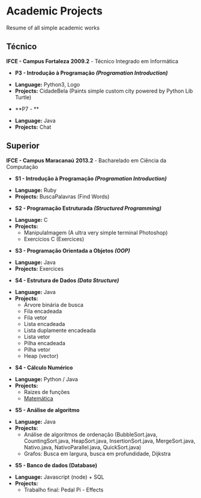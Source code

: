 ﻿# Academic Projects

Resume of all simple academic works

## Técnico

**IFCE - Campus Fortaleza**
**2009.2** - Técnico Integrado em Informática

* **P3 - Introdução à Programação _(Programation Introduction)_**
 - **Language:** Python3, Logo
 - **Projects:** CidadeBela (Paints simple custom city powered by Python Lib Turtle)
* **P7 - **
 - **Language:** Java
 - **Projects:** Chat


## Superior

**IFCE - Campus Maracanaú**
**2013.2** - Bacharelado em Ciência da Computação

* **S1 - Introdução à Programação _(Programation Introduction)_**
 - **Language:** Ruby
 - **Projects:** BuscaPalavras (Find Words)
* **S2 - Programação Estruturada _(Structured Programming)_**
 - **Language:** C
 - **Projects:**
   * ManipulaImagem (A ultra very simple terminal Photoshop)
   * Exercícios C (Exercices)
* **S3 - Programação Orientada a Objetos _(OOP)_**
 - **Language:** Java
 - **Projects:** Exercices
* **S4 - Estrutura de Dados _(Data Structure)_**
 - **Language:** Java
 - **Projects:**
   * Árvore binária de busca
   * Fila encadeada
   * Fila vetor
   * Lista encadeada
   * Lista duplamente encadeada
   * Lista vetor
   * Pilha encadeada
   * Pilha vetor
   * Heap (vector)
* **S4 - Cálculo Numérico**
 - **Language:** Python / Java
 - **Projects:**
   * Raizes de funções
   * [Matemática](https://github.com/SrMouraSilva/Matematica)
* **S5 - Análise de algoritmo**
 - **Language:** Java
 - **Projects:**
   * Análise de algoritmos de ordenação (BubbleSort.java, CountingSort.java, HeapSort.java, InsertionSort.java, MergeSort.java, Nativo.java, NativoParallel.java, QuickSort.java)
   * Grafos: Busca em largura, busca em profundidade, Dijkstra
* **S5 - Banco de dados (Database)**
 - **Language:** Javascript (node) + SQL
 - **Projects:**
   * Trabalho final: Pedal Pi - Effects
